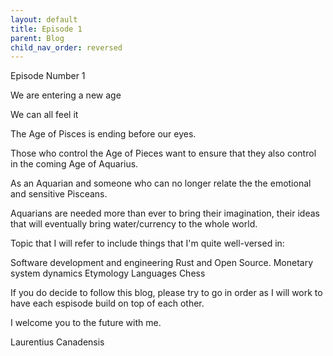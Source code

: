 ```yaml
---
layout: default
title: Episode 1 
parent: Blog
child_nav_order: reversed
---
```


Episode Number 1

We are entering a new age 

We can all feel it

The Age of Pisces is ending before our eyes.  

Those who control the Age of Pieces want to ensure that they also control in the coming Age of Aquarius. 

As an Aquarian and someone who can no longer relate the the emotional and sensitive Pisceans. 

Aquarians are needed more than ever to bring their imagination, their ideas that will eventually bring water/currency to the whole world. 

Topic that I will refer to include things that I'm quite well-versed in:

Software development and engineering
Rust and Open Source.
Monetary system dynamics
Etymology
Languages
Chess 

If you do decide to follow this blog, please try to go in order as I will work to have each espisode build on top of each other. 

I welcome you to the future with me.

Laurentius Canadensis 

